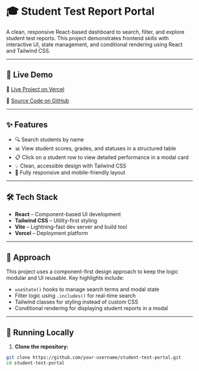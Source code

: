 # 🎓 Student Test Report Portal

A clean, responsive React-based dashboard to search, filter, and explore student test reports. This project demonstrates frontend skills with interactive UI, state management, and conditional rendering using React and Tailwind CSS.

---

## 🚀 Live Demo

🔗 [Live Project on Vercel]([https://your-vercel-deployment-link.vercel.app](https://student-test-portal.vercel.app/))

📂 [Source Code on GitHub]([https://github.com/your-username/student-test-portal](https://github.com/Ankit1017/student-test-portal))

---

## ✨ Features

- 🔍 Search students by name
- 📊 View student scores, grades, and statuses in a structured table
- 📋 Click on a student row to view detailed performance in a modal card
- 💡 Clean, accessible design with Tailwind CSS
- 📱 Fully responsive and mobile-friendly layout

---

## 🛠️ Tech Stack

- **React** – Component-based UI development
- **Tailwind CSS** – Utility-first styling
- **Vite** – Lightning-fast dev server and build tool
- **Vercel** – Deployment platform

---


## 🧠 Approach

This project uses a component-first design approach to keep the logic modular and UI reusable. Key highlights include:

- `useState()` hooks to manage search terms and modal state
- Filter logic using `.includes()` for real-time search
- Tailwind classes for styling instead of custom CSS
- Conditional rendering for displaying student reports in a modal

---

## 🧪 Running Locally

1. **Clone the repository:**

```bash
git clone https://github.com/your-username/student-test-portal.git
cd student-test-portal
